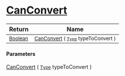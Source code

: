# [CanConvert](./NetCoreSamplerConverter-100664130.md)



| Return | Name | 
| --- | --- | 
| <sub>[Boolean](https://docs.microsoft.com/en-us/dotnet/api/System.Boolean)</sub>| <sub>[CanConvert](./NetCoreSamplerConverter-100664130.md) ( [`Type`](https://docs.microsoft.com/en-us/dotnet/api/System.Type) typeToConvert )</sub>| <br>


#### Parameters
[CanConvert](./NetCoreSamplerConverter-100664130.md) ( [`Type`](https://docs.microsoft.com/en-us/dotnet/api/System.Type) typeToConvert )